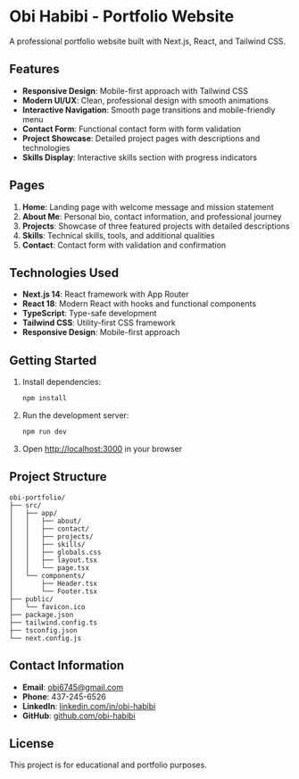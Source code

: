 # Obi Habibi - Portfolio Website

A professional portfolio website built with Next.js, React, and Tailwind CSS.

## Features

- **Responsive Design**: Mobile-first approach with Tailwind CSS
- **Modern UI/UX**: Clean, professional design with smooth animations
- **Interactive Navigation**: Smooth page transitions and mobile-friendly menu
- **Contact Form**: Functional contact form with form validation
- **Project Showcase**: Detailed project pages with descriptions and technologies
- **Skills Display**: Interactive skills section with progress indicators

## Pages

1. **Home**: Landing page with welcome message and mission statement
2. **About Me**: Personal bio, contact information, and professional journey
3. **Projects**: Showcase of three featured projects with detailed descriptions
4. **Skills**: Technical skills, tools, and additional qualities
5. **Contact**: Contact form with validation and confirmation

## Technologies Used

- **Next.js 14**: React framework with App Router
- **React 18**: Modern React with hooks and functional components
- **TypeScript**: Type-safe development
- **Tailwind CSS**: Utility-first CSS framework
- **Responsive Design**: Mobile-first approach

## Getting Started

1. Install dependencies:
   ```bash
   npm install
   ```

2. Run the development server:
   ```bash
   npm run dev
   ```

3. Open [http://localhost:3000](http://localhost:3000) in your browser

## Project Structure

```
obi-portfolio/
├── src/
│   ├── app/
│   │   ├── about/
│   │   ├── contact/
│   │   ├── projects/
│   │   ├── skills/
│   │   ├── globals.css
│   │   ├── layout.tsx
│   │   └── page.tsx
│   └── components/
│       ├── Header.tsx
│       └── Footer.tsx
├── public/
│   └── favicon.ico
├── package.json
├── tailwind.config.ts
├── tsconfig.json
└── next.config.js
```

## Contact Information

- **Email**: obi6745@gmail.com
- **Phone**: 437-245-6526
- **LinkedIn**: [linkedin.com/in/obi-habibi](https://linkedin.com/in/obi-habibi)
- **GitHub**: [github.com/obi-habibi](https://github.com/obi-habibi)

## License

This project is for educational and portfolio purposes.
